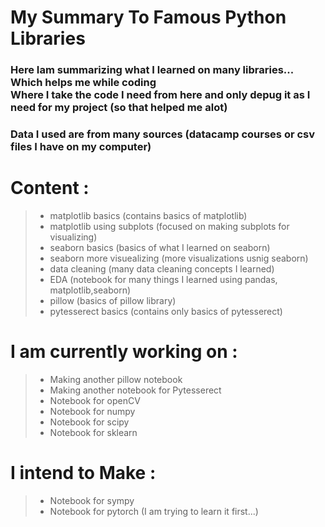 # My Summary To Famous Python Libraries

### Here Iam summarizing what I learned on many libraries... Which helps me while coding <br>Where I take the code I need from here and only depug it as I need for my project (so that helped me alot)
### Data I used are from many sources (datacamp courses or csv files I have on my computer)

# Content :
> - matplotlib basics (contains basics of matplotlib)
> - matplotlib using subplots (focused on making subplots for visualizing)
> - seaborn basics (basics of what I learned on seaborn)
> - seaborn more visuealizing (more visualizations usnig seaborn)
> - data cleaning (many data cleaning concepts I learned)
> - EDA (notebook for many things I learned using pandas, matplotlib,seaborn)
> - pillow (basics of pillow library)
> - pytesserect basics (contains only basics of pytesserect)

# I am currently working on : 
> - Making another pillow notebook
> - Making another notebook for Pytesserect
> - Notebook for openCV
> - Notebook for numpy
> - Notebook for scipy
> - Notebook for sklearn

# I intend to Make : 
> - Notebook for sympy
> - Notebook for pytorch (I am trying to learn it first...)
